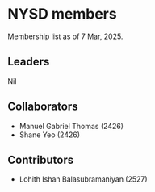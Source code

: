 # NYSD members

Membership list as of 7 Mar, 2025.

## Leaders

Nil

## Collaborators
- Manuel Gabriel Thomas (2426)
- Shane Yeo (2426)

## Contributors

- Lohith Ishan Balasubramaniyan (2527)
